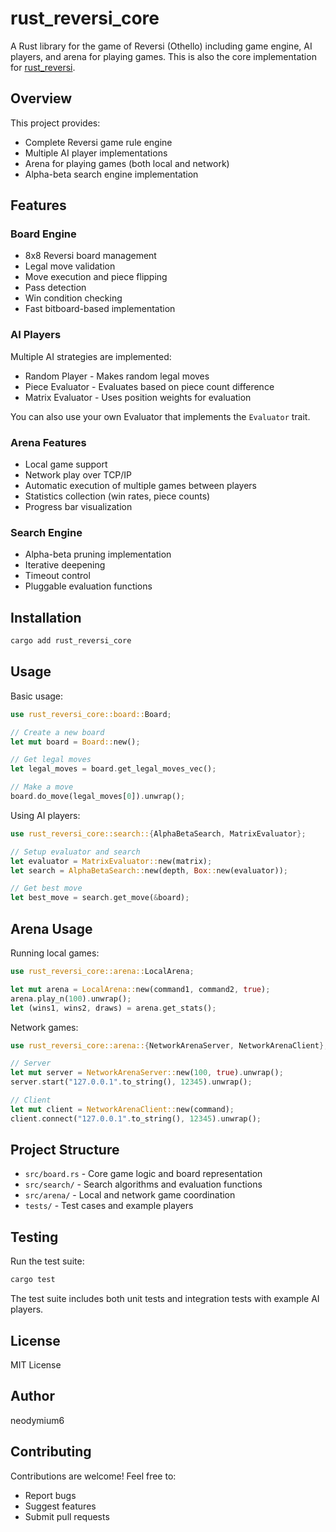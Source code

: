 # rust_reversi_core

A Rust library for the game of Reversi (Othello) including game engine, AI players, and arena for playing games.
This is also the core implementation for [rust_reversi](https://github.com/neodymium6/rust_reveri).

## Overview

This project provides:

- Complete Reversi game rule engine
- Multiple AI player implementations
- Arena for playing games (both local and network)
- Alpha-beta search engine implementation

## Features

### Board Engine

- 8x8 Reversi board management
- Legal move validation
- Move execution and piece flipping
- Pass detection
- Win condition checking
- Fast bitboard-based implementation

### AI Players

Multiple AI strategies are implemented:

- Random Player - Makes random legal moves
- Piece Evaluator - Evaluates based on piece count difference
- Matrix Evaluator - Uses position weights for evaluation

You can also use your own Evaluator that implements the `Evaluator` trait.

### Arena Features

- Local game support
- Network play over TCP/IP
- Automatic execution of multiple games between players
- Statistics collection (win rates, piece counts)
- Progress bar visualization

### Search Engine

- Alpha-beta pruning implementation
- Iterative deepening
- Timeout control
- Pluggable evaluation functions

## Installation

```bash
cargo add rust_reversi_core
```

## Usage

Basic usage:

```rust
use rust_reversi_core::board::Board;

// Create a new board
let mut board = Board::new();

// Get legal moves
let legal_moves = board.get_legal_moves_vec();

// Make a move
board.do_move(legal_moves[0]).unwrap();
```

Using AI players:

```rust
use rust_reversi_core::search::{AlphaBetaSearch, MatrixEvaluator};

// Setup evaluator and search
let evaluator = MatrixEvaluator::new(matrix);
let search = AlphaBetaSearch::new(depth, Box::new(evaluator));

// Get best move
let best_move = search.get_move(&board);
```

## Arena Usage

Running local games:

```rust
use rust_reversi_core::arena::LocalArena;

let mut arena = LocalArena::new(command1, command2, true);
arena.play_n(100).unwrap();
let (wins1, wins2, draws) = arena.get_stats();
```

Network games:

```rust
use rust_reversi_core::arena::{NetworkArenaServer, NetworkArenaClient};

// Server
let mut server = NetworkArenaServer::new(100, true).unwrap();
server.start("127.0.0.1".to_string(), 12345).unwrap();

// Client
let mut client = NetworkArenaClient::new(command);
client.connect("127.0.0.1".to_string(), 12345).unwrap();
```

## Project Structure

- `src/board.rs` - Core game logic and board representation
- `src/search/` - Search algorithms and evaluation functions
- `src/arena/` - Local and network game coordination
- `tests/` - Test cases and example players

## Testing

Run the test suite:

```bash
cargo test
```

The test suite includes both unit tests and integration tests with example AI players.

## License

MIT License

## Author

neodymium6

## Contributing

Contributions are welcome! Feel free to:

- Report bugs
- Suggest features
- Submit pull requests
